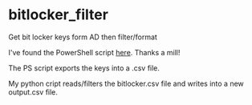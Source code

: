# bitlocker_filter
Get bit locker keys form AD then filter/format

I've found the PowerShell script [here](https://ndswanson.wordpress.com/2014/10/20/get-bitlocker-recovery-from-active-directory-with-powershell/). Thanks a mill!

The PS script exports the keys into a .csv file.

My python cript reads/filters the bitlocker.csv file and writes into a new output.csv file.

